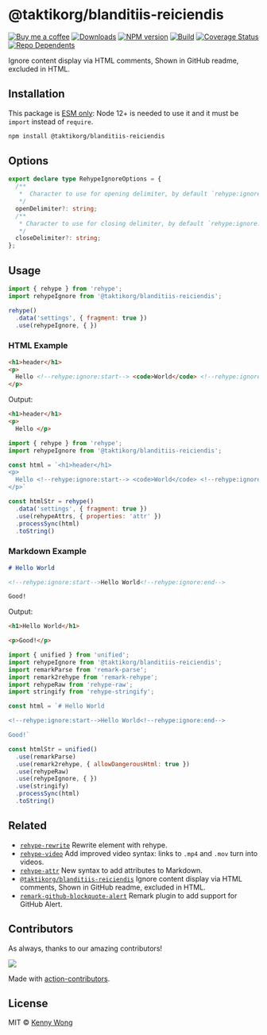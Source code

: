 @taktikorg/blanditiis-reiciendis
===
<!--rehype:style=display: flex; height: 230px; align-items: center; justify-content: center; font-size: 38px;-->

[![Buy me a coffee](https://img.shields.io/badge/Buy%20me%20a%20coffee-048754?logo=buymeacoffee)](https://jaywcjlove.github.io/#/sponsor) 
[![Downloads](https://img.shields.io/npm/dm/@taktikorg/blanditiis-reiciendis.svg?style=flat)](https://www.npmjs.com/package/@taktikorg/blanditiis-reiciendis)
[![NPM version](https://img.shields.io/npm/v/@taktikorg/blanditiis-reiciendis.svg?style=flat)](https://npmjs.org/package/@taktikorg/blanditiis-reiciendis)
[![Build](https://github.com/taktikorg/blanditiis-reiciendis/actions/workflows/ci.yml/badge.svg)](https://github.com/taktikorg/blanditiis-reiciendis/actions/workflows/ci.yml)
[![Coverage Status](https://jaywcjlove.github.io/@taktikorg/blanditiis-reiciendis/badges.svg)](https://jaywcjlove.github.io/@taktikorg/blanditiis-reiciendis/lcov-report/)
[![Repo Dependents](https://badgen.net/github/dependents-repo/jaywcjlove/@taktikorg/blanditiis-reiciendis)](https://github.com/taktikorg/blanditiis-reiciendis/network/dependents)

Ignore content display via HTML comments, Shown in GitHub readme, excluded in HTML.

## Installation

This package is [ESM only](https://gist.github.com/sindresorhus/a39789f98801d908bbc7ff3ecc99d99c): Node 12+ is needed to use it and it must be `import` instead of `require`.

```bash
npm install @taktikorg/blanditiis-reiciendis
```

## Options

```ts
export declare type RehypeIgnoreOptions = {
  /**
   *  Character to use for opening delimiter, by default `rehype:ignore:start`
   */
  openDelimiter?: string;
  /**
   * Character to use for closing delimiter, by default `rehype:ignore:end`
   */
  closeDelimiter?: string;
};
```

## Usage

```js
import { rehype } from 'rehype';
import rehypeIgnore from '@taktikorg/blanditiis-reiciendis';

rehype()
  .data('settings', { fragment: true })
  .use(rehypeIgnore, { })
```

### HTML Example

```html
<h1>header</h1>
<p>
  Hello <!--rehype:ignore:start--> <code>World</code> <!--rehype:ignore:end-->
</p>
```

Output:

```html
<h1>header</h1>
<p>
  Hello </p>
```

```js
import { rehype } from 'rehype';
import rehypeIgnore from '@taktikorg/blanditiis-reiciendis';

const html = `<h1>header</h1>
<p>
  Hello <!--rehype:ignore:start--> <code>World</code> <!--rehype:ignore:end-->
</p>`

const htmlStr = rehype()
  .data('settings', { fragment: true })
  .use(rehypeAttrs, { properties: 'attr' })
  .processSync(html)
  .toString()
```

### Markdown Example

```markdown
# Hello World

<!--rehype:ignore:start-->Hello World<!--rehype:ignore:end-->

Good!
```

Output:

```html
<h1>Hello World</h1>

<p>Good!</p>
```

```js
import { unified } from 'unified';
import rehypeIgnore from '@taktikorg/blanditiis-reiciendis';
import remarkParse from 'remark-parse';
import remark2rehype from 'remark-rehype';
import rehypeRaw from 'rehype-raw';
import stringify from 'rehype-stringify';

const html = `# Hello World

<!--rehype:ignore:start-->Hello World<!--rehype:ignore:end-->

Good!`

const htmlStr = unified()
  .use(remarkParse)
  .use(remark2rehype, { allowDangerousHtml: true })
  .use(rehypeRaw)
  .use(rehypeIgnore, { })
  .use(stringify)
  .processSync(html)
  .toString()
```

## Related

- [`rehype-rewrite`](https://github.com/jaywcjlove/rehype-rewrite) Rewrite element with rehype.
- [`rehype-video`](https://github.com/jaywcjlove/rehype-video) Add improved video syntax: links to `.mp4` and `.mov` turn into videos.
- [`rehype-attr`](https://github.com/jaywcjlove/rehype-attr) New syntax to add attributes to Markdown.
- [`@taktikorg/blanditiis-reiciendis`](https://github.com/taktikorg/blanditiis-reiciendis) Ignore content display via HTML comments, Shown in GitHub readme, excluded in HTML.
- [`remark-github-blockquote-alert`](https://github.com/jaywcjlove/remark-github-blockquote-alert) Remark plugin to add support for GitHub Alert.

## Contributors

As always, thanks to our amazing contributors!

<a href="https://github.com/taktikorg/blanditiis-reiciendis/graphs/contributors">
  <img src="https://jaywcjlove.github.io/@taktikorg/blanditiis-reiciendis/CONTRIBUTORS.svg" />
</a>

Made with [action-contributors](https://github.com/jaywcjlove/github-action-contributors).

## License

MIT © [Kenny Wong](https://github.com/jaywcjlove)

